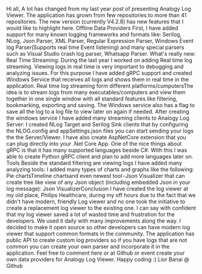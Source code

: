 Hi all,
A lot has changed from my last year post of presenting Analogy Log Viewer.
The application has grown from few repositories to more than 41 repositories.
The new version (currently V4.2.8) has new features that I would like to highlight here.
Offline Data Providers
First, I have added support for many known logging frameworks and formats like: Serilog, NLog, Json Parser, XML Parser, Regular Expression Parser,
Windows Event log Parser(Supports real time Event listening) and many special parsers such as Visual Studio crash log parser, Whatsapp Parser.
What's really new: Real Time Streaming:
During the last year I worked on adding Real time log streaming. Viewing logs in real time is very important to debugging and analyzing issues. For this purpose I have added gRPC support and created Windows Service that receives all logs and shows them in real time in the application.
Real time log streaming form different platforms/cumputersThe idea is to stream logs from many executables/computers and view them together in one single window with all standard features like filtering, bookmarking, exporting and saving. The Windows service also has a flag to save all the log to a log file to view later on again if needed.
After creating the windows service I have added many streaming clients to Analogy Log Server: I created NLog Target and Serilog Sink
clients that by configuring the NLOG.config and appSettings.json files you can start sending your logs the the Server/Viewer.
I have also create AspNetCore extension that you can plug directly into your .Net Core App.
One of the nice things about gRPC is that it has many supported languages beside C#. With this I was able to create Python gRPC client and plan to add more languages later on.
Tools
Beside the standard filtering are viewing logs I have added many analyzing tools: I added many types of charts and graphs like the following:
Pie chartsTimeline chartsand even newest tool - Json Visualizer that can create tree like view of any Json object (including embedded Json in your log message):
Json VisualizerConclusion
I have created the log viewer at my old place, Philips Healthcare, during my off hours due to the fact that we didn't have modern, friendly Log viewer and no one took the initiative to create a replacement log viewer to the existing one.
I can say with confident that my log viewer saved a lot of wasted time and frustration for the developers. We used it daily with many improvements along the way.
I decided to make it open source so other developers can have modern log viewer that support common formats in the community.
The application has public API to create custom log providers so if you have logs that are not common you can create your own parser and incorporate it in the application.
Feel free to comment here or at Github or event create your own data providers for Analogy Log Viewer.
Happy coding :)
Lior Banai @ Github